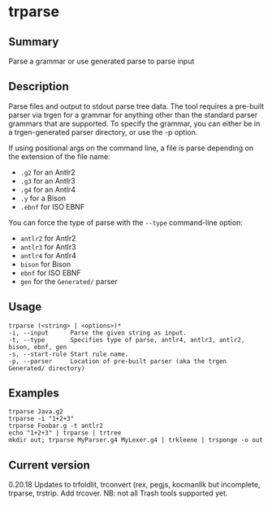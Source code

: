 # trparse

## Summary

Parse a grammar or use generated parse to parse input

## Description

Parse files and output to stdout parse tree data.
The tool requires a pre-built parser via trgen for a grammar
for anything other than the standard parser grammars that
are supported. To specify the grammar, you can either
be in a trgen-generated parser directory, or use the -p option.

If using positional args on the command line, a file is parse
depending on the extension of the file name:

* `.g2` for an Antlr2
* `.g3` for an Antlr3
* `.g4` for an Antlr4
* `.y` for a Bison
* `.ebnf` for ISO EBNF

You can force the type of parse with
the `--type` command-line option:

* `antlr2` for Antlr2
* `antlr3` for Antlr3
* `antlr4` for Antlr4
* `bison` for Bison
* `ebnf` for ISO EBNF
* `gen` for the `Generated/` parser

## Usage
    
    trparse (<string> | <options>)*
    -i, --input      Parse the given string as input.
    -t, --type       Specifies type of parse, antlr4, antlr3, antlr2, bison, ebnf, gen 
    -s, --start-rule Start rule name.
    -p, --parser     Location of pre-built parser (aka the trgen Generated/ directory)

## Examples

    trparse Java.g2
    trparse -i "1+2+3"
    trparse Foobar.g -t antlr2
    echo "1+2+3" | trparse | trtree
    mkdir out; trparse MyParser.g4 MyLexer.g4 | trkleene | trsponge -o out

## Current version

0.20.18 Updates to trfoldlit, trconvert (rex, pegjs, kocmanllk but incomplete, trparse, trstrip. Add trcover. NB: not all Trash tools supported yet.
